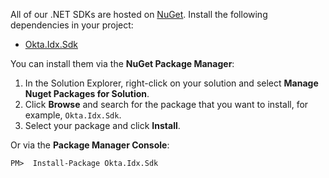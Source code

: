 All of our .NET SDKs are hosted on [NuGet](https://www.nuget.org/). Install the following dependencies in your project:

* [Okta.Idx.Sdk](https://www.nuget.org/packages/Okta.Idx.Sdk)

You can install them via the **NuGet Package Manager**:

1. In the Solution Explorer, right-click on your solution and select **Manage Nuget Packages for Solution**.
2. Click **Browse** and search for the package that you want to install, for example, `Okta.Idx.Sdk`.
3. Select your package and click **Install**.

Or via the **Package Manager Console**:

`PM>  Install-Package Okta.Idx.Sdk`




